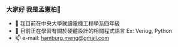 ### 大家好 我是孟憲柏👋


- 🔭 我目前在中央大學就讀電機工程學系四年級
- 🌱 目前正在學習有關於硬體設計的相關程式語言 Ex: Veriog, Python
- 📫 e-mail: hamburg.meng@gmail.com
